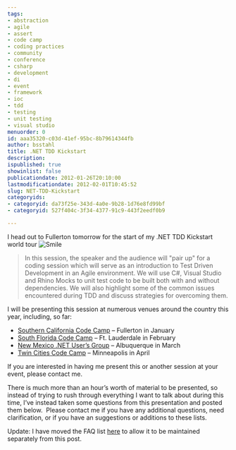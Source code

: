 ```yaml
---
tags:
- abstraction
- agile
- assert
- code camp
- coding practices
- community
- conference
- csharp
- development
- di
- event
- framework
- ioc
- tdd
- testing
- unit testing
- visual studio
menuorder: 0
id: aaa35320-c03d-41ef-95bc-8b79614344fb
author: bsstahl
title: .NET TDD Kickstart
description: 
ispublished: true
showinlist: false
publicationdate: 2012-01-26T20:10:00
lastmodificationdate: 2012-02-01T10:45:52
slug: NET-TDD-Kickstart
categoryids:
- categoryid: da73f25e-343d-4a0e-9b28-1d76e8fd99bf
- categoryid: 527f404c-3f34-4377-91c9-443f2eedf0b9

---
```


I head out to Fullerton tomorrow for the start of my .NET TDD Kickstart world tour ![Smile](http://www.cognitiveinheritance.com/image.axd?picture=wlEmoticon-smile.png)


> In this session, the speaker and the audience will "pair up" for a coding session which will serve as an introduction to Test Driven Development in an Agile environment. We will use C#, Visual Studio and Rhino Mocks to unit test code to be built both with and without dependencies. We will also highlight some of the common issues encountered during TDD and discuss strategies for overcoming them.


I will be presenting this session at numerous venues around the country this year, including, so far:

- [Southern California Code Camp](http://www.socalcodecamp.com/) – Fullerton in January
- [South Florida Code Camp](http://www.fladotnet.com/codecamp/) – Ft. Lauderdale in February
- [New Mexico .NET User’s Group](http://nmug.net/) – Albuquerque in March
- [Twin Cities Code Camp](http://twincitiescodecamp.com/TCCC/Default.aspx) – Minneapolis in April


If you are interested in having me present this or another session at your event, please contact me.

There is much more than an hour’s worth of material to be presented, so instead of trying to rush through everything I want to talk about during this time, I’ve instead taken some questions from this presentation and posted them below.  Please contact me if you have any additional questions, need clarification, or if you have an suggestions or additions to these lists.

Update: I have moved the FAQ list [here](http://www.cognitiveinheritance.com/page/Unit-Testing-and-TDD-FAQ.aspx) to allow it to be maintained separately from this post.

